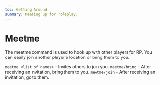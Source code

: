 ```yaml
---
toc: Getting Around
summary: Meeting up for roleplay.
---
```

# Meetme

The meetme command is used to hook up with other players for RP.  You can easily join another player's location or bring them to you.

`meetme <list of names>` - Invites others to join you.
`meetme/bring` - After receiving an invitation, bring them to you.
`meetme/join` - After receiving an invitation, go to them.
